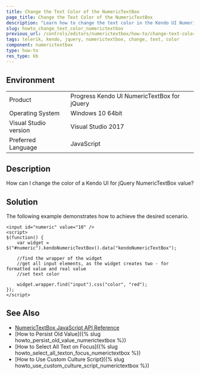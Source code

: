```yaml
---
title: Change the Text Color of the NumericTextBox
page_title: Change the Text Color of the NumericTextBox
description: "Learn how to change the text color in the Kendo UI NumericTextBox widget."
slug: howto_change_text_color_numerictextbox
previous_url: /controls/editors/numerictextbox/how-to/change-text-color
tags: telerik, kendo, jquery, numerictextbox, change, text, color
component: numerictextbox
type: how-to
res_type: kb
---
```


## Environment

<table>
 <tr>
  <td>Product</td>
  <td>Progress Kendo UI NumericTextBox for jQuery</td>
 </tr>
 <tr>
  <td>Operating System</td>
  <td>Windows 10 64bit</td>
 </tr>
 <tr>
  <td>Visual Studio version</td>
  <td>Visual Studio 2017</td>
 </tr>
 <tr>
  <td>Preferred Language</td>
  <td>JavaScript</td>
 </tr>
</table>

## Description

How can I change the color of a Kendo UI for jQuery NumericTextBox value?

## Solution

The following example demonstrates how to achieve the desired scenario.



```dojo
<input id="numeric" value="10" />
<script>
$(function() {
    var widget = $("#numeric").kendoNumericTextBox().data("kendoNumericTextBox");

    //find the wrapper of the widget
    //get all input elements, as the widget creates two - for formatted value and real value
    //set text color

    widget.wrapper.find("input").css("color", "red");
});
</script>
```

## See Also

* [NumericTextBox JavaScript API Reference](/api/javascript/ui/numerictextbox)
* [How to Persist Old Value]({% slug howto_persist_old_value_numerictextbox %})
* [How to Select All Text on Focus]({% slug howto_select_all_texton_focus_numerictextbox %})
* [How to Use Custom Culture Script]({% slug howto_use_custom_culture_script_numerictextbox %})
